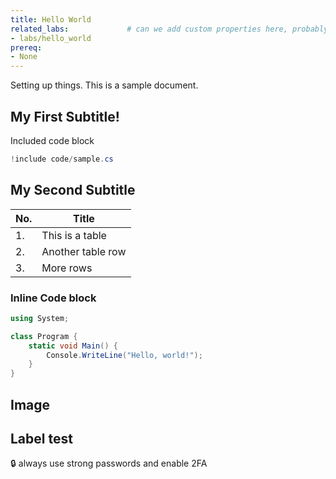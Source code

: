 ```yaml
---
title: Hello World
related_labs:             # can we add custom properties here, probably?
- labs/hello_world
prereq:
- None
---
```



Setting up things. This is a sample document.


## My First Subtitle!

Included code block

```csharp
!include code/sample.cs
```

## My Second Subtitle

| No. | Title |
| --- | --- | 
| 1. | This is a table |
| 2. | Another table row |
| 3. | More rows |


### Inline Code block

```csharp
using System;

class Program {
    static void Main() {
        Console.WriteLine("Hello, world!");
    }
}
```

## Image

<!-- ![sample image](image.jpg) -->
 
## Label test

:lock: always use strong passwords and enable 2FA